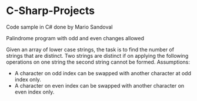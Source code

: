 # C-Sharp-Projects
Code sample in C# done by Mario Sandoval

Palindrome program with odd and even changes allowed

Given an array of lower case strings, the task is to find the number of strings that are distinct. Two strings are distinct if on applying the following operations on one string the second string cannot be formed.
Assumptions:
- A character on odd index can be swapped with another character at odd index only.
- A character on even index can be swapped with another character on even index only.
